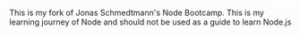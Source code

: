 This is my fork of Jonas Schmedtmann's Node Bootcamp. This is my learning journey of Node and should not be used as a guide to learn Node.js
